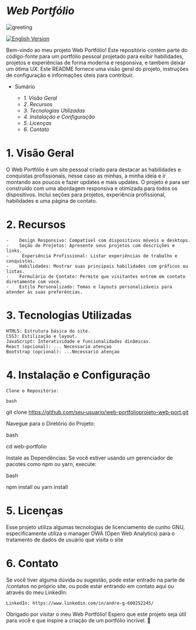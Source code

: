 # ***Web Portfólio***

![greeting](https://github.com/user-attachments/assets/e9c68487-0065-4bb9-9f33-843d10083a06)

[![English Version](https://img.shields.io/badge/English-Version-blue)](https://github.com/Andredevfl/projeto-web-port/blob/main/README.en.md)

Bem-vindo ao meu projeto Web Portfólio! Este repositório contém parte do código-fonte para um portfólio pessoal projetado para exibir habilidades, projetos e experiências de forma moderna e responsiva, e tambem deixar um ótima UX. Este README fornece uma visão geral do projeto, instruções de configuração e informações úteis para contribuir.
 - Sumário

    * *1. Visão Geral*
    * *2. Recursos*
    * *3. Tecnologias Utilizadas*
    * *4. Instalação e Configuração*
    * *5. Licenças*
    * *6. Contato*

# 1. Visão Geral

O Web Portfólio é um site pessoal criado para destacar as habilidades e conquistas profissionais, nesse caso as minhas, a minha ideia e ir montando aos poucos e fazer updates e mais updates. O projeto é para ser construído com uma abordagem responsiva e otimizada para todos os dispositivos. Inclui seções para projetos, experiência profissional, habilidades e uma página de contato.

# 2. Recursos

    -    Design Responsivo: Compatível com dispositivos móveis e desktops.
    -    Seção de Projetos: Apresente seus projetos com descrições e links.
    -     Experiência Profissional: Listar experiências de trabalho e conquistas.
    -    Habilidades: Mostrar suas principais habilidades com gráficos ou listas.
    -    Formulário de Contato: Permite que visitantes entrem em contato diretamente com você.
    -    Estilo Personalizado: Temas e layouts personalizáveis para atender às suas preferências.

# 3. Tecnologias Utilizadas

    HTML5: Estrutura básica do site.
    CSS3: Estilização e layout.
    JavaScript: Interatividade e funcionalidades dinâmicas.
    React (opcional): ... Necessario atençao
    Bootstrap (opcional): ...Necessario atençao


# 4. Instalação e Configuração

    Clone o Repositório:

    bash

git clone https://github.com/seu-usuario/web-portfolioprojeto-web-port.git

Navegue para o Diretório do Projeto:

bash

cd web-portfolio

Instale as Dependências:
Se você estiver usando um gerenciador de pacotes como npm ou yarn, execute:

bash

npm install
ou
yarn install


# 5. Licenças

Esse projeto utiliza algumas tecnologias de licenciamento de cunho GNU, especificamente utiliza o manager OWA (Open Web Analytics) para o tratamento de dados de usuário que visita o site

# 6. Contato

Se você tiver alguma dúvida ou sugestão, pode estar entrado na parte de /contatos no próprio site, ou pode estar entrando em contato aqui ou através do meu LinkedIn:

    
    LinkedIn: https://www.linkedin.com/in/andre-g-600252245/
    

Obrigado por visitar o meu Web Portfólio! Espero que este projeto seja útil para você e que inspire a criação de um portfólio incrível. 🚀
